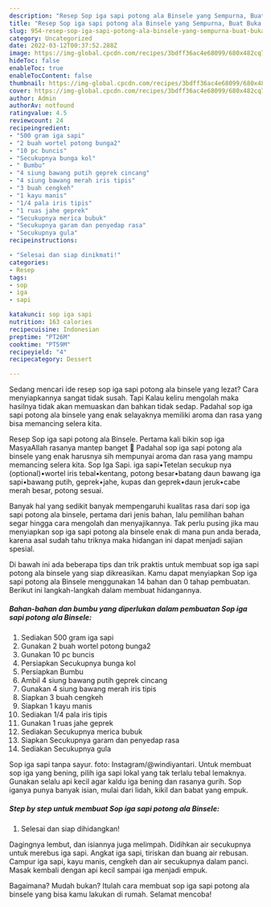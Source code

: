 ```yaml
---
description: "Resep Sop iga sapi potong ala Binsele yang Sempurna, Buat Buka Puasa Sempurna"
title: "Resep Sop iga sapi potong ala Binsele yang Sempurna, Buat Buka Puasa Sempurna"
slug: 954-resep-sop-iga-sapi-potong-ala-binsele-yang-sempurna-buat-buka-puasa-sempurna
category: Uncategorized
date: 2022-03-12T00:37:52.288Z
image: https://img-global.cpcdn.com/recipes/3bdff36ac4e68099/680x482cq70/sop-iga-sapi-potong-ala-binsele-foto-resep-utama.jpg
hideToc: false
enableToc: true
enableTocContent: false
thumbnail: https://img-global.cpcdn.com/recipes/3bdff36ac4e68099/680x482cq70/sop-iga-sapi-potong-ala-binsele-foto-resep-utama.jpg
cover: https://img-global.cpcdn.com/recipes/3bdff36ac4e68099/680x482cq70/sop-iga-sapi-potong-ala-binsele-foto-resep-utama.jpg
author: Admin
authorAv: notfound
ratingvalue: 4.5
reviewcount: 24
recipeingredient:
- "500 gram iga sapi"
- "2 buah wortel potong bunga2"
- "10 pc buncis"
- "Secukupnya bunga kol"
- " Bumbu"
- "4 siung bawang putih geprek cincang"
- "4 siung bawang merah iris tipis"
- "3 buah cengkeh"
- "1 kayu manis"
- "1/4 pala iris tipis"
- "1 ruas jahe geprek"
- "Secukupnya merica bubuk"
- "Secukupnya garam dan penyedap rasa"
- "Secukupnya gula"
recipeinstructions:

- "Selesai dan siap dinikmati!"
categories:
- Resep
tags:
- sop
- iga
- sapi

katakunci: sop iga sapi 
nutrition: 163 calories
recipecuisine: Indonesian
preptime: "PT26M"
cooktime: "PT59M"
recipeyield: "4"
recipecategory: Dessert

---
```



Sedang mencari ide resep sop iga sapi potong ala binsele yang lezat? Cara menyiapkannya sangat tidak susah. Tapi Kalau keliru mengolah maka hasilnya tidak akan memuaskan dan bahkan tidak sedap. Padahal sop iga sapi potong ala binsele yang enak selayaknya memiliki aroma dan rasa yang bisa memancing selera kita.


Resep Sop iga sapi potong ala Binsele. Pertama kali bikin sop iga MasyaAllah rasanya mantep banget 🤤 Padahal sop iga sapi potong ala binsele yang enak harusnya sih mempunyai aroma dan rasa yang mampu memancing selera kita. Sop Iga Sapi. iga sapi•Tetelan secukup nya (optional)•wortel iris tebal•kentang, potong besar•batang daun bawang iga sapi•bawang putih, geprek•jahe, kupas dan geprek•daun jeruk•cabe merah besar, potong sesuai.

Banyak hal yang sedikit banyak mempengaruhi kualitas rasa dari sop iga sapi potong ala binsele, pertama dari jenis bahan, lalu pemilihan bahan segar hingga cara mengolah dan menyajikannya. Tak perlu pusing jika mau menyiapkan sop iga sapi potong ala binsele enak di mana pun anda berada, karena asal sudah tahu triknya maka hidangan ini dapat menjadi sajian spesial.


Di bawah ini ada beberapa tips dan trik praktis untuk membuat sop iga sapi potong ala binsele yang siap dikreasikan. Kamu dapat menyiapkan Sop iga sapi potong ala Binsele menggunakan 14 bahan dan 0 tahap pembuatan. Berikut ini langkah-langkah dalam membuat hidangannya.

<!--inarticleads1-->

##### Bahan-bahan dan bumbu yang diperlukan dalam pembuatan Sop iga sapi potong ala Binsele:

1. Sediakan 500 gram iga sapi
1. Gunakan 2 buah wortel potong bunga2
1. Gunakan 10 pc buncis
1. Persiapkan Secukupnya bunga kol
1. Persiapkan  Bumbu
1. Ambil 4 siung bawang putih geprek cincang
1. Gunakan 4 siung bawang merah iris tipis
1. Siapkan 3 buah cengkeh
1. Siapkan 1 kayu manis
1. Sediakan 1/4 pala iris tipis
1. Gunakan 1 ruas jahe geprek
1. Sediakan Secukupnya merica bubuk
1. Siapkan Secukupnya garam dan penyedap rasa
1. Sediakan Secukupnya gula


Sop iga sapi tanpa sayur. foto: Instagram/@windiyantari. Untuk membuat sop iga yang bening, pilih iga sapi lokal yang tak terlalu tebal lemaknya. Gunakan selalu api kecil agar kaldu iga bening dan rasanya gurih. Sop iganya punya banyak isian, mulai dari lidah, kikil dan babat yang empuk. 

<!--inarticleads2-->

##### Step by step untuk membuat Sop iga sapi potong ala Binsele:


1. Selesai dan siap dihidangkan!

Dagingnya lembut, dan isiannya juga melimpah. Didihkan air secukupnya untuk merebus iga sapi. Angkat iga sapi, tiriskan dan buang air rebusan. Campur iga sapi, kayu manis, cengkeh dan air secukupnya dalam panci. Masak kembali dengan api kecil sampai iga menjadi empuk. 

Bagaimana? Mudah bukan? Itulah cara membuat sop iga sapi potong ala binsele yang bisa kamu lakukan di rumah. Selamat mencoba!
